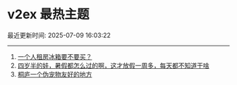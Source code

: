 # v2ex 最热主题

最近更新时间: 2025-07-09 16:03:22

--- 
1. [一个人租房冰箱要不要买？](https://www.v2ex.com/t/1143890) 
2. [四岁半的娃，暑假都怎么过的啊，这才放假一周多，每天都不知道干啥](https://www.v2ex.com/t/1143893) 
3. [桐庐一个伪宠物友好的地方](https://www.v2ex.com/t/1143901) 
